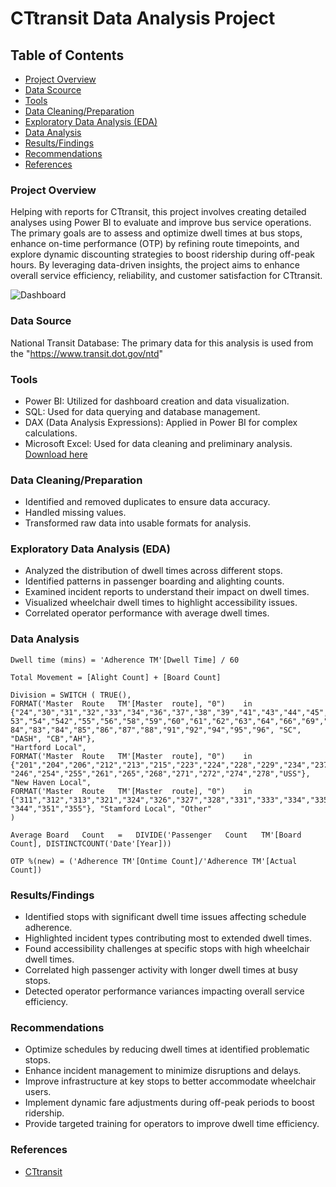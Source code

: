 # CTtransit Data Analysis Project


## Table of Contents

- [Project Overview](#project-overview)
- [Data Scource](#data-source)
- [Tools](#tools)
- [Data Cleaning/Preparation](#data-cleaning/preparation)
- [Exploratory Data Analysis (EDA)](#exploratory-data-analysis-(eda))
- [Data Analysis](#data-analysis)
- [Results/Findings](#results/findings)
- [Recommendations](#recommendations)
- [References](#references)
  
### Project Overview

Helping with reports for CTtransit, this project involves creating detailed analyses using Power BI to evaluate and improve bus service operations. The primary goals are to assess and optimize dwell times at bus stops, enhance on-time performance (OTP) by refining route timepoints, and explore dynamic discounting strategies to boost ridership during off-peak hours. By leveraging data-driven insights, the project aims to enhance overall service efficiency, reliability, and customer satisfaction for CTtransit.


![Dashboard](https://github.com/Venu-Jakkula/My_Projects/assets/171456105/4c353071-aca6-447e-857c-7440de8d8d5a)


### Data Source

National Transit Database: The primary data for this analysis is used from the "https://www.transit.dot.gov/ntd"

### Tools

- Power BI: Utilized for dashboard creation and data visualization.
- SQL: Used for data querying and database management.
- DAX (Data Analysis Expressions): Applied in Power BI for complex calculations.
- Microsoft Excel: Used for data cleaning and preliminary analysis. [Download here](https://docs.google.com/spreadsheets/d/1aDossB5gHJ3O0TjhdSIG4pAfuha5bDh6vMLydCUf4R8/edit#gid=2052132328)

### Data Cleaning/Preparation

- Identified and removed duplicates to ensure data accuracy.
- Handled missing values.
- Transformed raw data into usable formats for analysis.

### Exploratory Data Analysis (EDA)

- Analyzed the distribution of dwell times across different stops.
- Identified patterns in passenger boarding and alighting counts.
- Examined incident reports to understand their impact on dwell times.
- Visualized wheelchair dwell times to highlight accessibility issues.
- Correlated operator performance with average dwell times.

### Data Analysis

```DAX Functions
Dwell time (mins) = 'Adherence TM'[Dwell Time] / 60
```
```DAX Functions
Total Movement = [Alight Count] + [Board Count]
```
```DAX Functions
Division = SWITCH ( TRUE(),
FORMAT('Master	Route	TM'[Master	route],	"0")	in
{"24","30","31","32","33","34","36","37","38","39","41","43","44","45","46","47","50","52","5
53","54","542","55","56","58","59","60","61","62","63","64","66","69","72","74","76","82","82/
84","83","84","85","86","87","88","91","92","94","95","96",	"SC",	"DASH",	"CB","AH"},
"Hartford Local",
FORMAT('Master	Route	TM'[Master	route],	"0")	in
{"201","204","206","212","213","215","223","224","228","229","234","237","238","241","243",
"246","254","255","261","265","268","271","272","274","278","USS"}, "New Haven Local",
FORMAT('Master	Route	TM'[Master	route],	"0")	in
{"311","312","313","321","324","326","327","328","331","333","334","335","336","341","342",
"344","351","355"}, "Stamford Local", "Other"
)
```
```DAX Functions
Average	Board	Count	=	DIVIDE('Passenger	Count	TM'[Board	Count], DISTINCTCOUNT('Date'[Year]))
```
```DAX Functions
OTP %(new) = ('Adherence TM'[Ontime Count]/'Adherence TM'[Actual Count])
```

### Results/Findings

- Identified stops with significant dwell time issues affecting schedule adherence.
- Highlighted incident types contributing most to extended dwell times.
- Found accessibility challenges at specific stops with high wheelchair dwell times.
- Correlated high passenger activity with longer dwell times at busy stops.
- Detected operator performance variances impacting overall service efficiency.

### Recommendations

- Optimize schedules by reducing dwell times at identified problematic stops.
- Enhance incident management to minimize disruptions and delays.
- Improve infrastructure at key stops to better accommodate wheelchair users.
- Implement dynamic fare adjustments during off-peak periods to boost ridership.
- Provide targeted training for operators to improve dwell time efficiency.

### References

- [CTtransit](https://www.cttransit.com/services/local-service)








